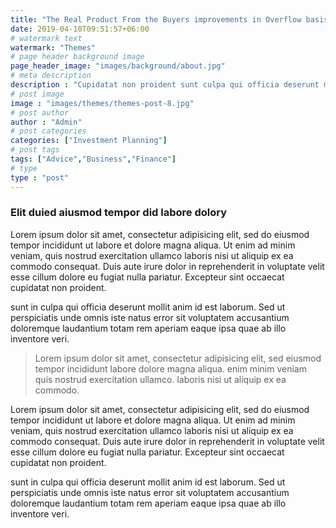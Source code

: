 ```yaml
---
title: "The Real Product From the Buyers improvements in Overflow basis."
date: 2019-04-10T09:51:57+06:00
# watermark text
watermark: "Themes"
# page header background image
page_header_image: "images/background/about.jpg"
# meta description
description : "Cupidatat non proident sunt culpa qui officia deserunt mollit <br> anim idest laborum sed ut perspiciatis."
# post image
image : "images/themes/themes-post-8.jpg"
# post author
author : "Admin"
# post categories
categories: ["Investment Planning"]
# post tags
tags: ["Advice","Business","Finance"]
# type
type : "post"
---
```


### Elit duied aiusmod tempor did labore dolory

Lorem ipsum dolor sit amet, consectetur adipisicing elit, sed do eiusmod tempor incididunt ut labore
et dolore magna aliqua. Ut enim ad minim veniam, quis nostrud exercitation ullamco laboris nisi ut
aliquip ex ea commodo consequat. Duis aute irure dolor in reprehenderit in voluptate velit esse
cillum dolore eu fugiat nulla pariatur. Excepteur sint occaecat cupidatat non proident.

sunt in culpa qui officia deserunt mollit anim id est laborum. Sed ut perspiciatis unde omnis iste
natus error sit voluptatem accusantium doloremque laudantium totam rem aperiam eaque ipsa quae ab
illo inventore veri.

> Lorem ipsum dolor sit amet, consectetur adipisicing elit, sed eiusmod tempor incididunt labore dolore magna aliqua. enim minim veniam quis nostrud exercitation ullamco. laboris nisi ut aliquip ex ea commodo.

Lorem ipsum dolor sit amet, consectetur adipisicing elit, sed do eiusmod tempor incididunt ut labore
et dolore magna aliqua. Ut enim ad minim veniam, quis nostrud exercitation ullamco laboris nisi ut
aliquip ex ea commodo consequat. Duis aute irure dolor in reprehenderit in voluptate velit esse
cillum dolore eu fugiat nulla pariatur. Excepteur sint occaecat cupidatat non proident.

sunt in culpa qui officia deserunt mollit anim id est laborum. Sed ut perspiciatis unde omnis iste
natus error sit voluptatem accusantium doloremque laudantium totam rem aperiam eaque ipsa quae ab
illo inventore veri.